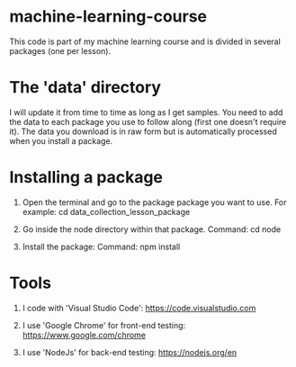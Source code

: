 # machine-learning-course

This code is part of my machine learning course and is divided in several packages (one per lesson).


# The 'data' directory
I will update it from time to time as long as I get samples.
You need to add the data to each package you use to follow along (first one doesn't require it).
The data you download is in raw form but is automatically processed when you install a package.

# Installing a package

1. Open the terminal and go to the package package you want to use.
For example: cd data_collection_lesson_package

2. Go inside the node directory within that package.
Command: cd node

3. Install the package:
Command: npm install

# Tools

1. I code with 'Visual Studio Code':
https://code.visualstudio.com

2. I use 'Google Chrome' for front-end testing:
https://www.google.com/chrome

3. I use 'NodeJs' for back-end testing:
https://nodejs.org/en
